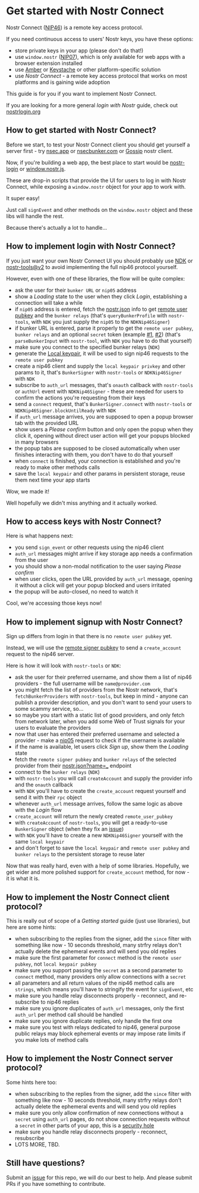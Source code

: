 # Get started with Nostr Connect

Nostr Connect ([NIP46](https://github.com/nostr-protocol/nips/blob/master/46.md)) is a remote key access protocol. 

If you need continuous access to users' Nostr keys, you have these options:
- store private keys in your app (please don't do that!)
- use `window.nostr` ([NIP07](https://github.com/nostr-protocol/nips/blob/master/07.md)), which is only available for web apps with a browser extension installed
- use [Amber](https://github.com/greenart7c3/Amber) or [Keystache](https://github.com/Resolvr-io/Keystache) or other platform-specific solution
- use *Nostr Connect* - a remote key access protocol that works on most platforms and is gaining wide adoption

This guide is for you if you want to implement Nostr Connect.

If you are looking for a more general *login with Nostr* guide, check out [nostrlogin.org](https://nostrlogin.org)

## How to get started with Nostr Connect?

Before we start, to test your Nostr Connect client you should get yourself a server first - try [nsec.app](https://nsec.app) or [nsecbunker.com](https://nsecbunker.com) or [Gossip](https://github.com/mikedilger/gossip) nostr client.

Now, if you're building a web app, the best place to start would be [nostr-login](https://github.com/nostrband/nostr-login) or [window.nostr.js](https://github.com/fiatjaf/window.nostr.js). 

These are drop-in scripts that provide the UI for users to log in with Nostr Connect, while exposing a `window.nostr` object for your app to work with. 

It super easy!

Just call `signEvent` and other methods on the `window.nostr` object and these libs will handle the rest.

Because there's actually a lot to handle...

## How to implement login with Nostr Connect?

If you just want your own Nostr Connect UI you should probably use [NDK](https://github.com/nostr-dev-kit/ndk/blob/master/ndk/src/signers/nip46/index.ts) or [nostr-tools@v2](https://github.com/nbd-wtf/nostr-tools/blob/master/nip46.ts) to avoid implementing the full nip46 protocol yourself.

However, even with one of these libraries, the flow will be quite complex:
- ask the user for their `bunker URL` or `nip05` address
- show a *Loading* state to the user when they click *Login*, establishing a connection will take a while 
- if `nip05` address is entered, fetch the [nostr.json](https://github.com/nostr-protocol/nips/blob/master/46.md#nip-05-login-flow) info to get [remote user pubkey](https://github.com/nostr-protocol/nips/blob/master/46.md#terminology) and the `bunker relays` (that's `queryBunkerProfile` with `nostr-tools`, with `NDK` you just supply the `nip05` to the `NDKNip46Signer`)
- if bunker URL is entered, parse it properly to get the `remote user pubkey`, `bunker relays` and an optional `secret` token (example [#1](https://github.com/nbd-wtf/nostr-tools/blob/c12ddd3c538073ae8e43cf1199a750c0abb90531/nip46.ts#L31), [#2](https://github.com/verbiricha/habla.news/blob/54eb3c1edf28b41ac87086dc36b79ed241f8491e/src/components/nostr/Login.tsx#L146)) (that's `parseBunkerInput` with `nostr-tool`, with `NDK` you have to do that yourself)
- make sure you connect to the specified bunker relays (`NDK`)
- generate the [Local keypair](https://github.com/nostr-protocol/nips/blob/master/46.md#terminology), it will be used to sign nip46 requests to the `remote user pubkey`
- create a nip46 client and supply the `local keypair privkey` and other params to it, that's `BunkerSigner` with `nostr-tools` or `NDKNip46Signer` with `NDK` 
- subscribe to `auth_url` messages, that's `onauth` callback with `nostr-tools` or `authUrl` event with `NDKNip46Signer` - these are needed for users to confirm the actions you're requesting from their keys
- send a `connect` request, that's `BunkerSigner.connect` with `nostr-tools` or `NDKNip46Signer.blockUntilReady` with `NDK`
- if `auth_url` message arrives, you are supposed to open a popup browser tab with the provided URL
- show users a *Please confirm* button and only open the popup when they click it, opening without direct user action will get your popups blocked in many browsers
- the popup tabs are supposed to be closed automatically when user finishes interacting with them, you don't have to do that yourself
- when `connect` is finished, your connection is established and you're ready to make other methods calls
- save the `local keypair` and other params in persistent storage, reuse them next time your app starts

Wow, we made it! 

Well hopefully we didn't miss anything and it actually worked.

## How to access keys with Nostr Connect?

Here is what happens next:
- you send `sign_event` or other requests using the nip46 client
- `auth_url` messages might arrive if key storage app needs a confirmation from the user
- you should show a non-modal notification to the user saying *Please confirm*
- when user clicks, open the URL provided by `auth_url` message, opening it without a click will get your popup blocked and users irritated
- the popup will be auto-closed, no need to watch it

Cool, we're accessing those keys now!

## How to implement signup with Nostr Connect?

Sign up differs from login in that there is no `remote user pubkey` yet.

Instead, we will use the [remote signer pubkey](https://github.com/nostr-protocol/nips/blob/master/46.md#terminology) to send a `create_account` request to the nip46 server. 

Here is how it will look with `nostr-tools` or `NDK`:
- ask the user for their preferred username, and show them a list of nip46 providers - the full username will be `name@provider.com`
- you might fetch the list of providers from the Nostr network, that's `fetchBunkerProviders` with `nostr-tools`, but keep in mind - anyone can publish a provider description, and you don't want to send your users to some scammy service, so...
- so maybe you start with a static list of good providers, and only fetch from network later, when you add some Web of Trust signals for your users to evaluate the providers
- now that user has entered their preferred username and selected a provider - make a [nip05](https://github.com/nostr-protocol/nips/blob/master/05.md) request to check if the username is available
- if the name is available, let users click *Sign up*, show them the *Loading* state
- fetch the `remote signer pubkey` and `bunker relays` of the selected provider from their [nostr.json?name=_](https://github.com/nostr-protocol/nips/blob/master/46.md#nip-05-login-flow) endpoint
- connect to the `bunker relays` (`NDK`)
- with `nostr-tools` you will call `createAccount` and supply the provider info and the `onauth` callback
- with `NDK` you'll have to create the `create_account` request yourself and send it with their `rpc` object
- whenever `auth_url` message arrives, follow the same logic as above with the *Login* flow
- `create_account` will return the newly created `remote_user_pubkey`
- with `createAccount` of `nostr-tools`, you will get a ready-to-use `BunkerSigner` object (when they fix an [issue](https://github.com/nbd-wtf/nostr-tools/issues/401))
- with `NDK` you'll have to create a new `NDKNip46Signer` yourself with the same `local keypair`
- and don't forget to save the `local keypair` and `remote user pubkey` and `bunker relays` to the persistent storage to reuse later

Now that was really hard, even with a help of some libraries. Hopefully, we get wider and more polished support for `create_account` method, for now - it is what it is.

## How to implement the Nostr Connect client protocol?

This is really out of scope of a *Getting started* guide (just use libraries), but here are some hints:
- when subscribing to the replies from the signer, add the `since` filter with something like now - 10 seconds threshold, many strfry relays don't actually delete the ephemeral events and will send you old replies
- make sure the first parameter for `connect` method is the `remote user pubkey`, not `local keypair pubkey`
- make sure you support passing the `secret` as a second parameter to `connect` method, many providers only allow connections with a `secret`
- all parameters and all return values of the nip46 method calls are `strings`, which means you'll have to stringify the event for `signEvent`, etc
- make sure you handle relay disconnects properly - reconnect, and re-subscribe to nip46 replies
- make sure you ignore duplicates of `auth_url` messages, only the first `auth_url` per method call should be handled
- make sure you ignore duplicate replies, only handle the first one
- make sure you test with relays dedicated to nip46, general purpose public relays may block ephemeral events or may impose rate limits if you make lots of method calls

## How to implement the Nostr Connect server protocol?

Some hints here too:
- when subscribing to the replies from the signer, add the `since` filter with something like now - 10 seconds threshold, many strfry relays don't actually delete the ephemeral events and will send you old replies
- make sure you only allow confirmation of new connections without a `secret` using `auth_url` pages, do not show connection requests without a `secret` in other parts of your app, this is a [security hole](https://njump.me/nevent1qvzqqqqqqypzpms35h0lgrqe542lg8ly9dy0qrnp3jgjy43z4cmmds4mv7mkcnjfqy88wumn8ghj7mn0wvhxcmmv9uq32amnwvaz7tmjv4kxz7fwv3sk6atn9e5k7tcqyzycl5rc2a37ld0032mxgn5uee9k6vzputnqmjeyzfg23mfqq3h7cdtdk9t)
- make sure you handle relay disconnects properly - reconnect, resubscribe
- LOTS MORE, TBD.

## Still have questions?

Submit an [issue](https://github.com/nostrband/nostrconnect.org/issues) for this repo, we will do our best to help. And please submit PRs if you have something to contribute.






